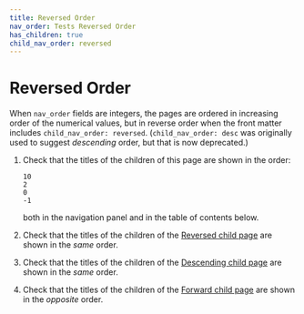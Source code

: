 ```yaml
---
title: Reversed Order
nav_order: Tests Reversed Order
has_children: true
child_nav_order: reversed
---
```


# Reversed Order

When `nav_order` fields are integers, the pages are ordered in increasing order of the numerical values,
but in reverse order when the front matter includes `child_nav_order: reversed`.
(`child_nav_order: desc` was originally used to suggest _descending_ order, but that is now deprecated.)


1.  Check that the titles of the children of this page are shown in the order:
    
    ```
    10
    2
    0
    -1
    ```
    
    both in the navigation panel and in the table of contents below.

1.  Check that the titles of the children of the [Reversed child page](../reversed/index)
    are shown in the _same_ order.
 
1.  Check that the titles of the children of the [Descending child page](../desc/index)
    are shown in the _same_ order.
 
1.  Check that the titles of the children of the [Forward child page](../forward/index)
    are shown in the _opposite_ order.
   

